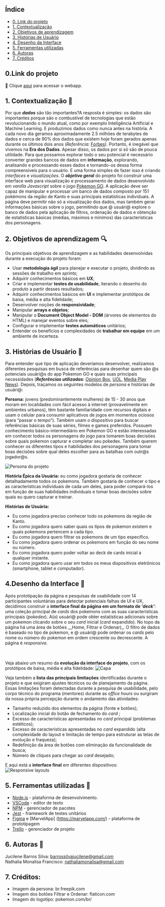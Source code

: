 ## Índice
* [0. Link do projeto](#0.Link-do-projeto) 
* [1. Contextualização](#1-Contextualização)
* [2. Objetivos de aprendizagem](#2-Objetivos-de-aprendizagem)
* [3. Histórias de Usuário](#3-Histórias-de-Usuário)
* [4. Desenho da Interface](#4-Desenho-da-Interface)
* [5. Ferramentas utilizadas](#5-Ferramentas-utilizadas)
* [6. Autoras](#6-Autoras)
* [7. Créditos](#7-Creditos)


 ## 0.Link do projeto
 :pushpin:  Clique [aqui](https://nmonalisa.github.io/SAP004-data-lovers/) para acessar o webapp.


## 1. Contextualização :paperclip:

Por que ___dados___ são tão importantes?A resposta é simples: os dados são importantes porque são o combustível de tecnologias que estão revolucionando o mundo atual, como por exemplo Inteligência Artificial e Machine Learning. E produzimos dados como nunca antes na história. A cada novo dia geramos aproximadamente 2.5 milhões de terabytes de dados e cerca de 90% dos dados que existem hoje foram gerados apenas durante os últimos dois anos (_Referência:_ [Forbes](https://www.forbes.com/sites/bernardmarr/2018/05/21/how-much-data-do-we-create-every-day-the-mind-blowing-stats-everyone-should-read)). Portanto, é inegável que vivemos na **Era dos Dados**. Apesar disso, os dados por si só são de pouca utilidade. Para que possamos explorar todo o seu potencial é necessário converter grandes bancos de dados em **informação**, explorando, analisando e processando esses dados e tornando-os dessa forma compreensíveis para o usuário. E uma forma simples de fazer isso é criando _interfaces_ e _visualizações_. O ___objetivo geral___ do projeto foi construir uma interface web para visualização e processamento de dados desenvolvido em _vanilla Javascript_ sobre o jogo [Pokemon GO](http://pokemongolive.com). A aplicação deve ser capaz de manipular e processar um banco de dados composto por 151 pokémons da região de Kanto e suas principais estatísticas individuais. A página deve permitir não só a visualização dos dados, mas também gerar informações básicas sobre o jogo, permitindo que @ usuári@ explore o banco de dados pela aplicação de filtros, ordenação de dados e obtenção de estatísticas básicas (médias, máximos e mínimos) das características dos personagens. 


## 2. Objetivos de aprendizagem :mag:
Os principais objetivos de aprendizagem e as habilidades desenvolvidas durante a execução do projeto foram:
* Usar **metodologia ágil** para planejar e executar o projeto, dividindo as sessões de trabalho em _sprints_;
* Adquirir conhecimentos básicos em **UX**;
* Criar e implementar **testes de usabilidade**, iterando o desenho do produto a partir desses resultados;
* Adquirir conhecimentos básicos em **UI** e implementar protótipos de baixa, média e alta fidelidade;
* Desenvolver noções de **responsividade**;
* Manipular **arrays e objetos**;
* Manipular o **Document Object Model - DOM** (árvores de elementos do HTML) e manejar eventos sobre eles;
* Configurar e implementar **testes automáticos** unitários;
* Entender os benefícios e complexidades de **trabalhar em equipe** em um
  ambiente de incerteza.


## 3. Histórias de Usuário 	:girl:
Para entender que tipo de aplicação deveríamos desenvolver, realizamos diferentes pesquisas em busca de referências para desenhar quem são @s potenciais usuári@s do app Pokemon GO e quais suas principais necessidades (___Referências utilizadas___: [Opinion Box](https://blog.opinionbox.com/pesquisa-pokemon-go-no-brasil/), [UOL](https://observatoriodocinema.uol.com.br/games/2016/07/pokemon-go-mais-de-60-dos-jogadores-sao-mulheres-revela-pesquisa), [Media Play News](https://www.mediaplaynews.com/study-women-represent-almost-half-of-gamers-but-have-different-tastes/)). Depois, traçamos os seguintes modelos de _persona_ e histórias de usuári@:

**Persona:** jovens (predominantemente mulheres) de 15 - 30 anos que moram em localidades com fácil acesso à internet (provavelmente em ambientes urbanos), têm bastante familiaridade com recursos digitais e usam o celular para consumir aplicativos de jogos em momentos ociosos (para “passar o tempo”). Também usam o dispositivo para buscar referências básicas de suas séries, filmes e games preferidos. Possuem conhecimento básico-intermediário em Pokemon GO e estão interessadas em conhecer todos os personagens do jogo para tomarem boas decisões sobre quais pokemon capturar e completar seu pokedex. Também querem conhecer os diferentes tipos e habilidades dos personagens para tomar boas decisões sobre qual deles escolher para as batalhas com outr@s jogador@s.

![Persona do projeto](src/assets/persona.jpg)


**História Épica da Usuária:** eu como jogadora gostaria de conhecer detalhadamente todos os pokemons. Também gostaria de conhecer o tipo e as características individuais de cada um deles, para poder compará-los em função de suas habilidades individuais e tomar boas decisões sobre quais eu quero capturar e treinar.

**Histórias de Usuária:**
* Eu como jogadora preciso conhecer todo os pokemons da região de Kanto.
* Eu como jogadora quero saber quais os tipos de pokemon existem e quais pokemons pertencem a cada tipo.
* Eu como jogadora quero filtrar os pokemons de um tipo específico.
* Eu como jogadora quero ordenar os pokemons em função do seu nome ou número. 
* Eu como jogadora quero poder voltar ao deck de cards inicial a qualquer instante.
* Eu como jogadora quero usar em todos os meus dispositivos eletrônicos (smartphone, tablet e computador).


## 4.Desenho da Interface :pencil:
Após prototipação da página e pesquisas de usabilidade com 14 participantes voluntárias para detectar potenciais falhas de UI e UX, decidimos construir a **interface final da página em um formato de _'deck'_**: uma coleção principal de _cards_ dos pokemons com as suas características principais (_pokedex_). A(o) usuári@ pode obter estatísticas adicionais sobre um pokemon clicando sobre o seu _card_ inicial (_card_ expandido). No topo da página há uma área de botões __Home, Filtrar e Ordenar)_. O filtro de dados é baseado no tipo de pokemon, e @ usuári@ pode ordenar os _cards_ pelo nome ou número do pokemon em ordem crescente ou decrescente. A página é _responsiva_. 

<br><br>Veja abaixo um resumo da **evolução da interface do projeto**, com os protótipos de baixa, média e alta fidelidade:
![Capa](src/assets/prototipos.png)


Veja também a **lista das principais limitações** identificadas durante o projeto e que exigiram ajustes técnicos ou de planejamento da página. Essas limitações foram detectadas durante a pesquisa de usabilidade, pelo corpo técnico do programa (mentores) durante as _office hours_ ou surgiram da nossa própria percepção durante o andamento das atividades:
* Tamanho reduzido dos elementos da página (fonte e botões);
* Localização inicial do botão de fechamento do _card_ ;
* Excesso de características apresentadas no _card_ principal (problemas estéticos);
* Excesso de características apresentadas no _card_ expandido (alta complexidade do layout e limitação de tempo para estruturar as telas de evolução e fraqueza);
* Redefinição da área de botões com eliminação da funcionalidade de busca;
* Número de cliques para chegar ao _card_ desejado;


E aqui está a **interface final** em diferentes dispositivos:
![Responsive layouts](src/assets/layouts.png)


## 5. Ferramentas utilizadas :wrench:
* [Node.js](https://nodejs.org/en/) - plataforma de desenvolvimento.
* [VSCode](https://code.visualstudio.com/) - editor de texto
* [NPM](https://www.npmjs.com/) - gerenciador de pacotes
* [Jest](https://jestjs.io/pt-BR/) - framework de testes unitários
* [Figma](https://www.figma.com/) e [MarvelApp] (https://marvelapp.com/) - plataforma de prototipagem
* [Trello](https://trello.com/pt-BR) - gerenciador de projeto

## 6. Autoras :email:
Jucilene Barros Silva: barrossilvajucilene@gmail.com<br>
Nathalia Monalisa Francisco: nathaliamonalisa@gmail.com 

## 7. Créditos:
* Imagem da persona: br.freepik.com
* Imagem dos botões Filtrar e Ordenar: flaticon.com
* Imagem do logotipo: pokemon.com/br/
